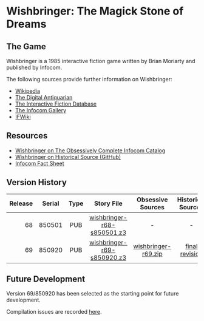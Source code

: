 # Wishbringer: The Magick Stone of Dreams

## The Game

Wishbringer is a 1985 interactive fiction game written by Brian Moriarty and published by Infocom.

The following sources provide further information on Wishbringer:

* [Wikipedia](https://en.wikipedia.org/wiki/Wishbringer)
* [The Digital Antiquarian](https://www.filfre.net/2014/04/wishbringer/)
* [The Interactive Fiction Database](https://ifdb.tads.org/viewgame?id=z02joykzh66wfhcl)
* [The Infocom Gallery](http://infocom.elsewhere.org/gallery/wishbringer/)
* [IFWiki](http://www.ifwiki.org/index.php/Wishbringer)

## Resources

* [Wishbringer on The Obsessively Complete Infocom Catalog](https://eblong.com/infocom/#wishbringer)
* [Wishbringer on Historical Source (GitHub)](https://github.com/historicalsource/wishbringer)
* [Infocom Fact Sheet](http://pdd.if-legends.org/infocom/fact-sheet.txt)

## Version History

| Release | Serial | Type | Story File                   | Obsessive Sources     | Historical Sources |
| -------:|:------:|:----:|:----------------------------:|:---------------------:|:------------------:|
|      68 | 850501 |  PUB | [wishbringer-r68-s850501.z3] |                     - |                  - |
|      69 | 850920 |  PUB | [wishbringer-r69-s850920.z3] | [wishbringer-r69.zip] |   [final revision] |

[wishbringer-r68-s850501.z3]: https://eblong.com/infocom/gamefiles/wishbringer-r68-s850501.z3

[wishbringer-r69-s850920.z3]: https://eblong.com/infocom/gamefiles/wishbringer-r69-s850920.z3
[wishbringer-r69.zip]: https://eblong.com/infocom/sources/wishbringer-r69.zip
[final revision]: https://github.com/historicalsource/wishbringer/tree/3e13b2806b4c21235d3a12d43558584c795a892d

## Future Development

Version 69/850920 has been selected as the starting point for future development.

Compilation issues are recorded [here](https://github.com/the-infocom-files/wishbringer/issues/2).
